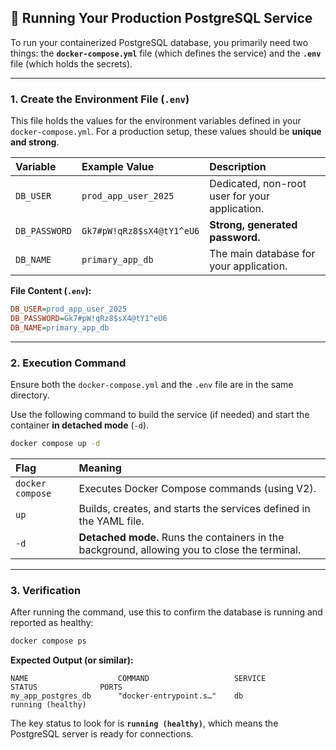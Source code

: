 ## 🚀 Running Your Production PostgreSQL Service

To run your containerized PostgreSQL database, you primarily need two things: the **`docker-compose.yml`** file (which defines the service) and the **`.env`** file (which holds the secrets).

-----

### 1\. Create the Environment File (`.env`)

This file holds the values for the environment variables defined in your `docker-compose.yml`. For a production setup, these values should be **unique and strong**.

| Variable | Example Value | Description |
| :--- | :--- | :--- |
| `DB_USER` | `prod_app_user_2025` | Dedicated, non-root user for your application. |
| `DB_PASSWORD` | `Gk7#pW!qRz8$sX4@tY1^eU6` | **Strong, generated password.** |
| `DB_NAME` | `primary_app_db` | The main database for your application. |

**File Content (`.env`):**

```ini
DB_USER=prod_app_user_2025
DB_PASSWORD=Gk7#pW!qRz8$sX4@tY1^eU6
DB_NAME=primary_app_db
```

-----

### 2\. Execution Command

Ensure both the `docker-compose.yml` and the `.env` file are in the same directory.

Use the following command to build the service (if needed) and start the container **in detached mode** (`-d`).

```bash
docker compose up -d
```

| Flag | Meaning |
| :--- | :--- |
| `docker compose` | Executes Docker Compose commands (using V2). |
| `up` | Builds, creates, and starts the services defined in the YAML file. |
| `-d` | **Detached mode.** Runs the containers in the background, allowing you to close the terminal. |

-----

### 3\. Verification

After running the command, use this to confirm the database is running and reported as healthy:

```bash
docker compose ps
```

**Expected Output (or similar):**

```
NAME                    COMMAND                   SERVICE             STATUS              PORTS
my_app_postgres_db      "docker-entrypoint.s…"    db                  running (healthy)
```

The key status to look for is **`running (healthy)`**, which means the PostgreSQL server is ready for connections.
